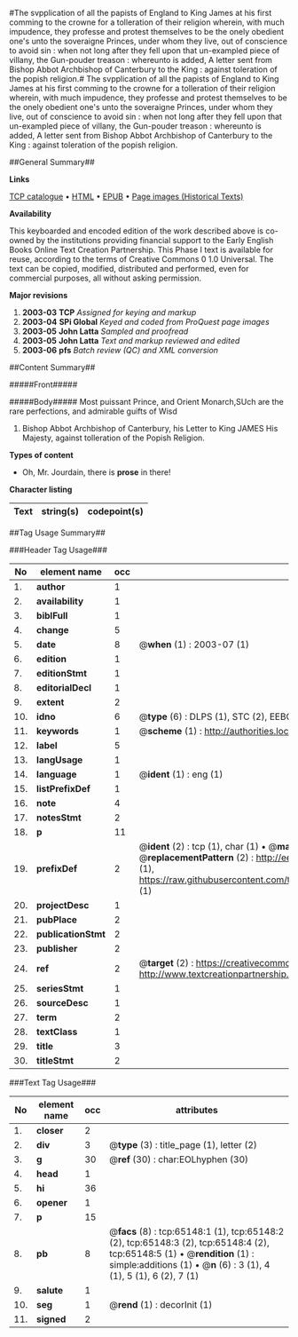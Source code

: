 #The svpplication of all the papists of England to King James at his first comming to the crowne for a tolleration of their religion wherein, with much impudence, they professe and protest themselves to be the onely obedient one's unto the soveraigne Princes, under whom they live, out of conscience to avoid sin : when not long after they fell upon that un-exampled piece of villany, the Gun-pouder treason : whereunto is added, A letter sent from Bishop Abbot Archbishop of Canterbury to the King : against toleration of the popish religion.#
The svpplication of all the papists of England to King James at his first comming to the crowne for a tolleration of their religion wherein, with much impudence, they professe and protest themselves to be the onely obedient one's unto the soveraigne Princes, under whom they live, out of conscience to avoid sin : when not long after they fell upon that un-exampled piece of villany, the Gun-pouder treason : whereunto is added, A letter sent from Bishop Abbot Archbishop of Canterbury to the King : against toleration of the popish religion.

##General Summary##

**Links**

[TCP catalogue](http://www.ota.ox.ac.uk/tcp/)  • 
[HTML](http://tei.it.ox.ac.uk/tcp/Texts-HTML/free/A61/A61987.html)  • 
[EPUB](http://tei.it.ox.ac.uk/tcp/Texts-EPUB/free/A61/A61987.epub) • 
[Page images (Historical Texts)](https://data.historicaltexts.jisc.ac.uk/view?pubId=eebo-12646624e&pageId=eebo-12646624e-65148-1)

**Availability**

This keyboarded and encoded edition of the
	       work described above is co-owned by the institutions
	       providing financial support to the Early English Books
	       Online Text Creation Partnership. This Phase I text is
	       available for reuse, according to the terms of Creative
	       Commons 0 1.0 Universal. The text can be copied,
	       modified, distributed and performed, even for
	       commercial purposes, all without asking permission.

**Major revisions**

1. __2003-03__ __TCP__ *Assigned for keying and markup*
1. __2003-04__ __SPi Global__ *Keyed and coded from ProQuest page images*
1. __2003-05__ __John Latta__ *Sampled and proofread*
1. __2003-05__ __John Latta__ *Text and markup reviewed and edited*
1. __2003-06__ __pfs__ *Batch review (QC) and XML conversion*

##Content Summary##

#####Front#####

#####Body#####
Most puissant Prince, and Orient Monarch,SUch are the rare perfections, and admirable guifts of Wisd
1. Bishop Abbot Archbishop of Canterbury, his Letter to King JAMES His Majesty, against tolleration of the Popish Religion.

**Types of content**

  * Oh, Mr. Jourdain, there is **prose** in there!

**Character listing**


|Text|string(s)|codepoint(s)|
|---|---|---|

##Tag Usage Summary##

###Header Tag Usage###

|No|element name|occ|attributes|
|---|---|---|---|
|1.|__author__|1||
|2.|__availability__|1||
|3.|__biblFull__|1||
|4.|__change__|5||
|5.|__date__|8| @__when__ (1) : 2003-07 (1)|
|6.|__edition__|1||
|7.|__editionStmt__|1||
|8.|__editorialDecl__|1||
|9.|__extent__|2||
|10.|__idno__|6| @__type__ (6) : DLPS (1), STC (2), EEBO-CITATION (1), OCLC (1), VID (1)|
|11.|__keywords__|1| @__scheme__ (1) : http://authorities.loc.gov/ (1)|
|12.|__label__|5||
|13.|__langUsage__|1||
|14.|__language__|1| @__ident__ (1) : eng (1)|
|15.|__listPrefixDef__|1||
|16.|__note__|4||
|17.|__notesStmt__|2||
|18.|__p__|11||
|19.|__prefixDef__|2| @__ident__ (2) : tcp (1), char (1)  •  @__matchPattern__ (2) : ([0-9\-]+):([0-9IVX]+) (1), (.+) (1)  •  @__replacementPattern__ (2) : http://eebo.chadwyck.com/downloadtiff?vid=$1&page=$2 (1), https://raw.githubusercontent.com/textcreationpartnership/Texts/master/tcpchars.xml#$1 (1)|
|20.|__projectDesc__|1||
|21.|__pubPlace__|2||
|22.|__publicationStmt__|2||
|23.|__publisher__|2||
|24.|__ref__|2| @__target__ (2) : https://creativecommons.org/publicdomain/zero/1.0/ (1), http://www.textcreationpartnership.org/docs/. (1)|
|25.|__seriesStmt__|1||
|26.|__sourceDesc__|1||
|27.|__term__|2||
|28.|__textClass__|1||
|29.|__title__|3||
|30.|__titleStmt__|2||


###Text Tag Usage###

|No|element name|occ|attributes|
|---|---|---|---|
|1.|__closer__|2||
|2.|__div__|3| @__type__ (3) : title_page (1), letter (2)|
|3.|__g__|30| @__ref__ (30) : char:EOLhyphen (30)|
|4.|__head__|1||
|5.|__hi__|36||
|6.|__opener__|1||
|7.|__p__|15||
|8.|__pb__|8| @__facs__ (8) : tcp:65148:1 (1), tcp:65148:2 (2), tcp:65148:3 (2), tcp:65148:4 (2), tcp:65148:5 (1)  •  @__rendition__ (1) : simple:additions (1)  •  @__n__ (6) : 3 (1), 4 (1), 5 (1), 6 (2), 7 (1)|
|9.|__salute__|1||
|10.|__seg__|1| @__rend__ (1) : decorInit (1)|
|11.|__signed__|2||
